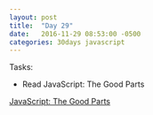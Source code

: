 ```yaml
---
layout: post
title:  "Day 29"
date:   2016-11-29 08:53:00 -0500
categories: 30days javascript
---
```

Tasks:

* Read JavaScript: The Good Parts

[JavaScript: The Good Parts](http://shop.oreilly.com/product/9780596517748.do)
